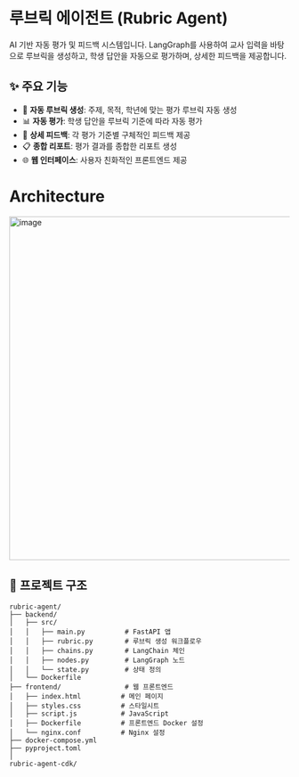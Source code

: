 # 루브릭 에이전트 (Rubric Agent)

AI 기반 자동 평가 및 피드백 시스템입니다. LangGraph를 사용하여 교사 입력을 바탕으로 루브릭을 생성하고, 학생 답안을 자동으로 평가하며, 상세한 피드백을 제공합니다.

## ✨ 주요 기능

- 🎯 **자동 루브릭 생성**: 주제, 목적, 학년에 맞는 평가 루브릭 자동 생성
- 📊 **자동 평가**: 학생 답안을 루브릭 기준에 따라 자동 평가
- 💬 **상세 피드백**: 각 평가 기준별 구체적인 피드백 제공
- 📋 **종합 리포트**: 평가 결과를 종합한 리포트 생성
- 🌐 **웹 인터페이스**: 사용자 친화적인 프론트엔드 제공



# Architecture
<img width="1205" height="617" alt="image" src="https://github.com/user-attachments/assets/f4405ca8-84f3-4c3c-b711-1744334fb564" />


## 📁 프로젝트 구조

```
rubric-agent/
├── backend/
│   ├── src/
│   │   ├── main.py          # FastAPI 앱
│   │   ├── rubric.py        # 루브릭 생성 워크플로우
│   │   ├── chains.py        # LangChain 체인
│   │   ├── nodes.py         # LangGraph 노드
│   │   └── state.py         # 상태 정의
│   └── Dockerfile
├── frontend/                # 웹 프론트엔드
│   ├── index.html          # 메인 페이지
│   ├── styles.css          # 스타일시트
│   ├── script.js           # JavaScript
│   ├── Dockerfile          # 프론트엔드 Docker 설정
│   └── nginx.conf          # Nginx 설정
├── docker-compose.yml
├── pyproject.toml
│
rubric-agent-cdk/
```

